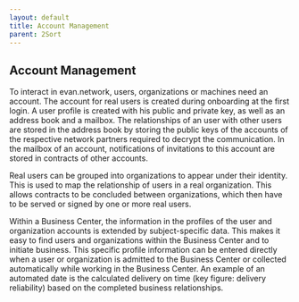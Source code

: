 ```yaml
---
layout: default
title: Account Management
parent: 2Sort
---
```


## Account Management

To interact in evan.network, users, organizations or machines need an account. The account for real users is created during onboarding at the first login. A user profile is created with his public and private key, as well as an address book and a mailbox. The relationships of an user with other users are stored in the address book by storing the public keys of the accounts of the respective network partners required to decrypt the communication. In the mailbox of an account, notifications of invitations to this account are stored in contracts of other accounts.

Real users can be grouped into organizations to appear under their identity. This is used to map the relationship of users in a real organization. This allows contracts to be concluded between organizations, which then have to be served or signed by one or more real users.

Within a Business Center, the information in the profiles of the user and organization accounts is extended by subject-specific data. This makes it easy to find users and organizations within the Business Center and to initiate business. This specific profile information can be entered directly when a user or organization is admitted to the Business Center or collected automatically while working in the Business Center. An example of an automated date is the calculated delivery on time (key figure: delivery reliability) based on the completed business relationships.
